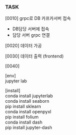 ### TASK

[0010] grpc로 DB 카프카서버 접속
- DB담당 서버에 접속
- 담당 서버 grpc 연결 

[0020] 데이터 가공

[0030] 데이터 출력 (frontend)

[0040] 

[env]   
jupyter lab

[install]   
conda install jupyterlab    
conda install seaborn   
pip install sklearn     
conda install openpyxl  
pip install folium      
conda install dash      
pip install jupyter-dash
